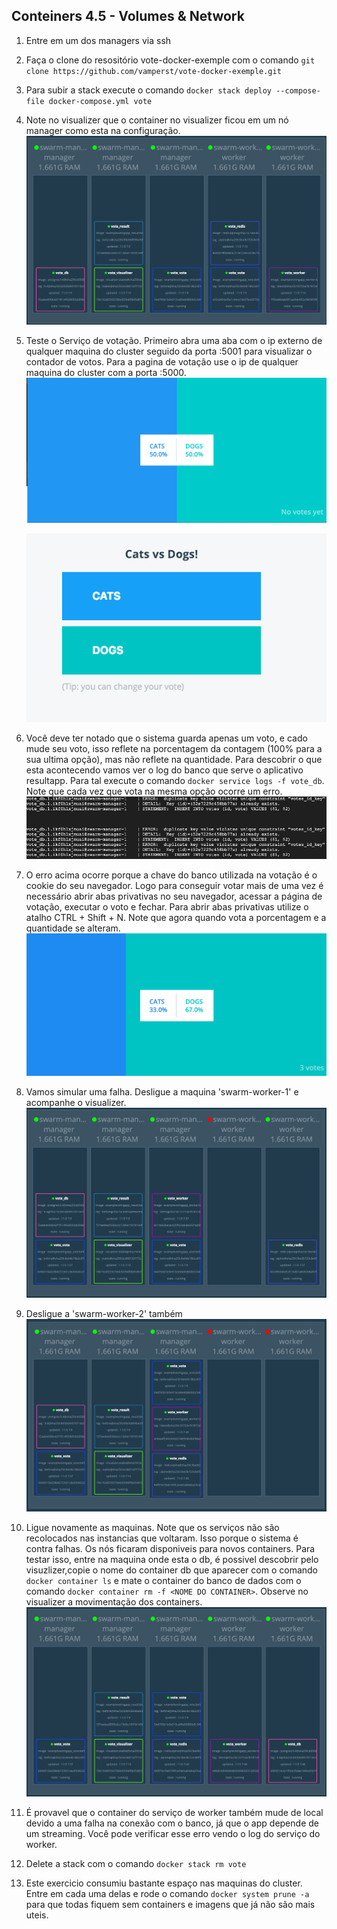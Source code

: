 ## Conteiners 4.5 - Volumes & Network

1. Entre em um dos managers via ssh
2. Faça o clone do resositório vote-docker-exemple com o comando `git clone https://github.com/vamperst/vote-docker-exemple.git`
3. Para subir a stack execute o comando `docker stack deploy --compose-file docker-compose.yml vote`
4. Note no visualizer que o container no visualizer ficou em um nó manager como esta na configuração.
    ![img/visualizer1.png](img/visualizer1.png)
5. Teste o Serviço de votação. Primeiro abra uma aba com o ip externo de qualquer maquina do cluster seguido da porta :5001 para visualizar o contador de votos. Para a pagina de votação use o ip de qualquer maquina do cluster com a porta :5000.
   ![img/resultapp1.png](img/resultapp1.png)

   ![img/votingapp1.png](img/votingapp1.png)
6. Você deve ter notado que o sistema guarda apenas um voto, e cado mude seu voto, isso reflete na porcentagem da contagem (100% para a sua ultima opção), mas não reflete na quantidade. Para descobrir o que esta acontecendo vamos ver o log do banco que serve o aplicativo resultapp. Para tal execute o comando `docker service logs -f vote_db`. Note que cada vez que vota na mesma opção ocorre um erro.
   ![img/dberror.png](img/dberror.png)
7. O erro acima ocorre porque a chave do banco utilizada na votação é o cookie do seu navegador. Logo para conseguir votar mais de uma vez é necessário abrir abas privativas no seu navegador, acessar a página de votação, executar o voto e fechar. Para abrir abas privativas utilize o atalho CTRL + Shift + N. Note que agora quando vota a porcentagem e a quantidade se alteram.
   ![img/resultapp2.png](img/resultapp2.png)
8. Vamos simular uma falha. Desligue a maquina 'swarm-worker-1' e acompanhe o visualizer.
    ![img/visualizer2.png](img/visualizer2.png)
9. Desligue a 'swarm-worker-2' também
    ![img/visualizer3.png](img/visualizer3.png)
10. Ligue novamente as maquinas. Note que os serviços não são recolocados nas instancias que voltaram. Isso porque o sistema é contra falhas. Os nós ficaram disponiveis para novos containers. Para testar isso, entre na maquina onde esta o db, é possivel descobrir pelo visuzlizer,copie o nome do container db que aparecer com o comando `docker container ls` e mate o container do banco de dados com o comando `docker container rm -f <NOME DO CONTAINER>`. Observe no visualizer a movimentação dos containers.
    ![img/Visualizer4.png](img/Visualizer4.png)
11. É provavel que o container do serviço de worker também mude de local devido a uma falha na conexão com o banco, já que o app depende de um streaming. Você pode verificar esse erro vendo o log do serviço do worker.
12. Delete a stack com o comando `docker stack rm vote`
13. Este exercicio consumiu bastante espaço nas maquinas do cluster. Entre em cada uma delas e rode o comando `docker system prune -a` para que todas fiquem sem containers e imagens que já não são mais uteis.
    

